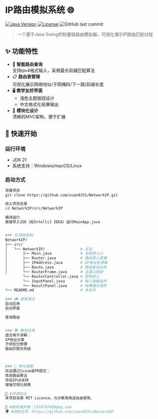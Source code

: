 # IP路由模拟系统 🌐

[![Java Version](https://img.shields.io/badge/Java-21%2B-blue)](https://openjdk.org/)
[![License](https://img.shields.io/badge/License-MIT-green)](LICENSE)
![GitHub last commit](https://img.shields.io/github/last-commit/xuan0331/NetworkIP)

> 一个基于Java Swing的轻量级路由模拟器，可视化演示IP路由匹配过程

## ✨ 功能特性

- 🎯 **智能路由查询**  
  支持ipv4格式输入，采用最长前缀匹配算法
- 📋 **路由表管理**  
  可视化展示网络地址/子网掩码/下一跳/前缀长度
- 🖥️ **教学友好界面**  
  - 浅色主题按钮设计
  - 中文格式化结果输出
- 🧩 **模块化设计**  
  清晰的MVC架构，便于扩展

## 🚀 快速开始

### 运行环境
- JDK 21
- 系统支持：Windows/macOS/Linux

### 启动方式
```bash
克隆项目
git clone https://github.com/xuan0331/NetworkIP.git

进入项目目录
cd NetworkIP/src/NetworkIP

编译运行
直接导入IDE（如IntelliJ IDEA）运行MainApp.java


### 🏗️项目结构
NetworkIP/
├── src/
│   └── NetworkIP/                # 主包
│       ├── Main.java             # 主程序入口
│       ├── Router.java           # 路由核心逻辑
│       ├── IPAddress.java        # IP地址处理类
│       ├── Route.java            # 路由条目实体
│       └── RouterFrame.java      # 主窗口框架
        └── RouterController.java # 控制核心
        └── InputPanel.java       # 输入面板组件
        └── ResultPanel.java      # 结果展示组件
└── README.md                     # 本文件

### 🎮 使用演示
启动应用
启动界面

查询路由


### 📚 教学应用
适合用于讲解：
IP地址分类
子网划分原理
路由匹配优先级



### 🤝 参与贡献
欢迎通过Issue或PR提交：
改进路由算法
添加IPv6支持
增强可视化效果

📜 #开源协议
本项目采用 MIT License，允许教育用途自由使用。

📧 #联系维护者：1350747489@qq.com
🌍 #项目主页：https://github.com/xuan0331/NetworkIP
